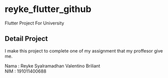 # reyke_flutter_github

Flutter Project For University

## Detail Project

I make this project to complete one of my assignment that my proffesor give me.

Nama  : Reyke Syalramadhan Valentino Briliant <br>
NIM   : 191011400688
